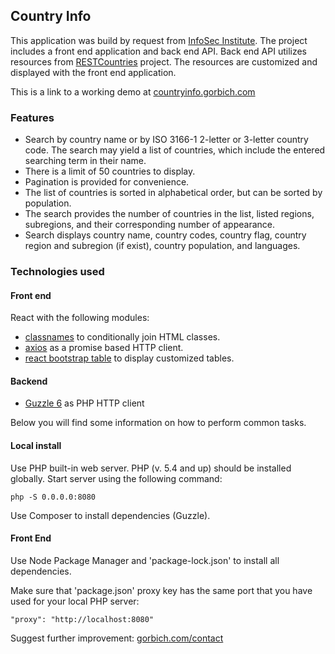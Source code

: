 ## Country Info

This application was build by request from [InfoSec Institute](https://www.infosecinstitute.com/). The project includes a front end application and back end API. Back end API utilizes resources from [RESTCountries](http://restcountries.eu/) project. The resources are customized and displayed with the front end application.

This is a link to a working demo at [countryinfo.gorbich.com](https://countryinfo.gorbich.com/)

### Features
- Search by country name or by ISO 3166-1 2-letter or 3-letter country code. The search may yield a list of countries, which include the entered searching term in their name.
- There is a limit of 50 countries to display.
- Pagination is provided for convenience.
- The list of countries is sorted in alphabetical order,
but can be sorted by population.
- The search provides the number of countries in the list, listed regions, subregions, and their corresponding number of appearance.
- Search displays country name, country codes, country flag, country region and subregion (if exist), country population, and languages.

### Technologies used

#### Front end
React with the following modules:
- [classnames](https://github.com/JedWatson/classnames) to conditionally join HTML classes.
- [axios](https://www.npmjs.com/package/axios) as a promise based HTTP client.
- [react bootstrap table](https://github.com/AllenFang/react-bootstrap-table) to display customized tables.

#### Backend
- [Guzzle 6](http://docs.guzzlephp.org/en/stable/#) as PHP HTTP client

Below you will find some information on how to perform common tasks.<br>
#### Local install
Use PHP built-in web server. PHP (v. 5.4 and up) should be installed globally. Start server using the following command:
```
php -S 0.0.0.0:8080
```

Use Composer to install dependencies (Guzzle). 
#### Front End
Use Node Package Manager and 'package-lock.json' to install all dependencies.

Make sure that 'package.json' proxy key has the same port that you have used for your local PHP server:
```
"proxy": "http://localhost:8080"
```

Suggest further improvement: [gorbich.com/contact](http://gorbich.com/contact/)
